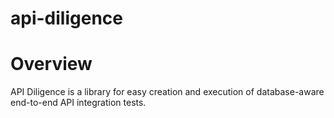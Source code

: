 api-diligence
=============

# Overview

API Diligence is a library for easy creation and execution of database-aware end-to-end API integration tests.
